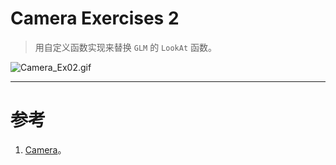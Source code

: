 # Camera Exercises 2

> 用自定义函数实现来替换 `GLM` 的 `LookAt` 函数。

![Camera_Ex02.gif](https://github.com/shenyuanluo/LearnOpenGL/tree/Ch01_Introduction/Sec07_Camera/Camera/Camera2.gif)



---


# 参考
1. [Camera](https://learnopengl.com/Getting-started/Camera)。